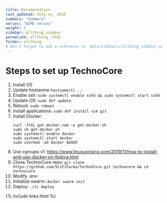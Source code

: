 ```yaml
---
title: Documentation 
last_updated: July xx, 2018
summary: "Summary"
series: "ACME series"
weight: 3
sidebar: allthing_sidebar
permalink: allthing_.html
folder: allthing
# Don't forget to add a reference in _data/sidebars/allthing_sidebar.yml and/or _data/topnav.yml 
---
```


# Steps to set up TechnoCore
1. Install OS
3. Update hostanme `hostnamectl ...`
4. Enable ssh: `sudo systemctl enable sshd && sudo systemctl start sshd`
5. Update OS: `sudo dnf update`
6. Reboot: `sudo reboot`
7. Install applications: `sudo dnf install vim git`
8. Install Docker: 
   ```
   curl -fsSL get.docker.com -o get-docker.sh 
   sudo sh get-docker.sh
   sudo systemctl enable docker
   sudo systemctl start docker
   sudo usermod -aG docker $USER
   ```
9. Use cgroups v1: https://www.linuxuprising.com/2019/11/how-to-install-and-use-docker-on-fedora.html
9.  Clone TechnoCore repo: `git clone https://github.com/SciFiFarms/TechnoCore.git technocore && cd technocore`
10. Modify .env:
12. Initialize swarm: `docker swarm init`
11. Deploy: `./tc deploy`


{% include links.html %}
